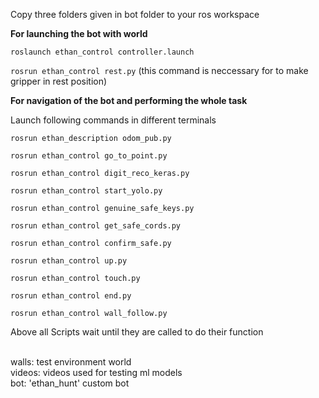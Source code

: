 
 Copy  three folders given in bot folder to your ros workspace

 **For launching the bot with world**

`roslaunch ethan_control controller.launch`

`rosrun ethan_control rest.py`
 (this command is neccessary for to make gripper in rest position)

**For navigation of the bot and performing the whole task**

Launch following commands in different terminals

`rosrun ethan_description odom_pub.py`

`rosrun ethan_control go_to_point.py`

`rosrun ethan_control digit_reco_keras.py`

`rosrun ethan_control start_yolo.py`

`rosrun ethan_control genuine_safe_keys.py`

`rosrun ethan_control get_safe_cords.py`

`rosrun ethan_control confirm_safe.py`

`rosrun ethan_control up.py`

`rosrun ethan_control touch.py`

`rosrun ethan_control end.py`

`rosrun ethan_control wall_follow.py`


Above all Scripts wait until they are called to do their function


\
walls: test environment world
\
videos: videos used for testing ml models
\
bot: 'ethan_hunt' custom bot